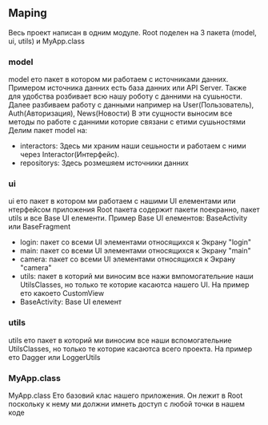 ## Maping
Весь проект написан в одним модуле. 
Root поделен на 3 пакета (model, ui, utils) и  MyApp.class

### model
 model ето пакет в котором ми работаем с источниками данних.  
 Примером источника данних есть база данних или API Server. 
 Также для удобства розбивает всю нашу роботу с данними на сушьности. 
 Далее разбиваем работу с данными например на User(Пользователь), Auth(Авторизация), News(Новости) 
 В эти сущности выносим все методы по работе с данними которие связани с етими сушьностями
 Делим пакет model на:
  - interactors: Здесь ми храним наши сешьности и работаем с ними через Interactor(Интерфейс).
  - repositorys: Здесь розмешяем источники данних

### ui
 ui ето пакет в котором ми работаем с нашими UI елементами или нтерфейсом приложения
 Root пакета содержит пакети поекранно, пакет utils и все Base UI елементи. 
 Пример Base UI елементов: BaseActivity или BaseFragment 
  - login: пакет со всеми UI элементами относящихся к Экрану "login"
  - main: пакет со всеми UI элементами относящихся к Экрану "main"
  - camera: пакет со всеми UI элементами относящихся к Экрану "camera"
  - utils: пакет в которий ми виносим все нажи вмпомогательние наши UtilsClasses, но только те которие касаютса нашего UI. На пример ето какоето CustomView
  - BaseActivity: Base UI елемент
 
### utils
 utils ето пакет в которий ми виносим все наши вспомогательние  UtilsClasses, но только те которие касаютса всего проекта. На пример ето Dagger или LoggerUtils

### MyApp.class
 MyApp.class Ето базовий клас нашего приложения. Он лежит в Root поскольку к нему ми должни имнеть доступ с любой точки в нашем коде
